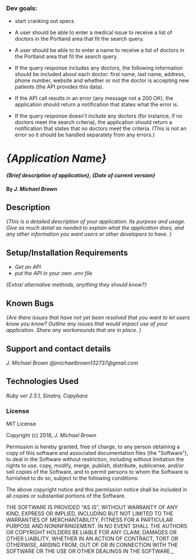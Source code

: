 ### Dev goals:    

* start cranking out specs   

* A user should be able to enter a medical issue to receive a list of doctors in the Portland area that fit the search query.

* A user should be able to to enter a name to receive a list of doctors in the Portland area that fit the search query.

* If the query response includes any doctors, the following information should be included about each doctor: first name, last name, address, phone number, website and whether or not the doctor is accepting new patients (the API provides this data).

* If the API call results in an error (any message not a 200 OK), the application should return a notification that states what the error is.

* If the query response doesn't include any doctors (for instance, if no doctors meet the search criteria), the application should return a notification that states that no doctors meet the criteria. (This is not an error so it should be handled separately from any errors.)

# _{Application Name}_

#### _{Brief description of application}, {Date of current version}_

#### By _**J. Michael Brown**_

## Description

_{This is a detailed description of your application. Its purpose and usage.  Give as much detail as needed to explain what the application does, and any other information you want users or other developers to have. }_

## Setup/Installation Requirements

* _Get an API_
* _put the API in your own .env file_

_{Extra/ alternative methods, anything they should know?}_

## Known Bugs

_{Are there issues that have not yet been resolved that you want to let users know you know?  Outline any issues that would impact use of your application.  Share any workarounds that are in place. }_

## Support and contact details

_J. Michael Brown @jmichaelbrown132737@gmail.com_

## Technologies Used

_Ruby ver 2.5.1, Sinatra, Capybara_

### License

MIT License

Copyright (c) 2018, _J. Michael Brown_  

Permission is hereby granted, free of charge, to any person obtaining a copy
of this software and associated documentation files (the "Software"), to deal
in the Software without restriction, including without limitation the rights
to use, copy, modify, merge, publish, distribute, sublicense, and/or sell
copies of the Software, and to permit persons to whom the Software is
furnished to do so, subject to the following conditions:  

The above copyright notice and this permission notice shall be included in all
copies or substantial portions of the Software.

THE SOFTWARE IS PROVIDED "AS IS", WITHOUT WARRANTY OF ANY KIND, EXPRESS OR
IMPLIED, INCLUDING BUT NOT LIMITED TO THE WARRANTIES OF MERCHANTABILITY,
FITNESS FOR A PARTICULAR PURPOSE AND NONINFRINGEMENT. IN NO EVENT SHALL THE
AUTHORS OR COPYRIGHT HOLDERS BE LIABLE FOR ANY CLAIM, DAMAGES OR OTHER
LIABILITY, WHETHER IN AN ACTION OF CONTRACT, TORT OR OTHERWISE, ARISING FROM,
OUT OF OR IN CONNECTION WITH THE SOFTWARE OR THE USE OR OTHER DEALINGS IN THE
SOFTWARE._
